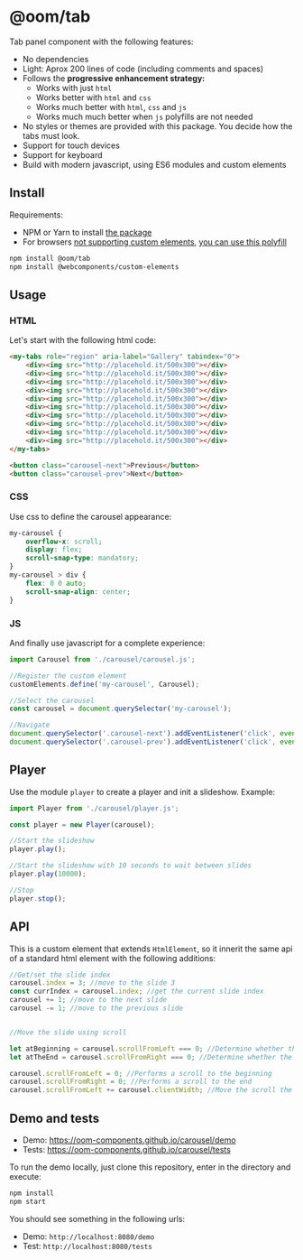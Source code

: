 # @oom/tab

Tab panel component with the following features:

* No dependencies
* Light: Aprox 200 lines of code (including comments and spaces)
* Follows the **progressive enhancement strategy:**
  * Works with just `html`
  * Works better with `html` and `css`
  * Works much better with `html`, `css` and `js`
  * Works much much better when `js` polyfills are not needed
* No styles or themes are provided with this package. You decide how the tabs must look.
* Support for touch devices
* Support for keyboard
* Build with modern javascript, using ES6 modules and custom elements

## Install

Requirements:

* NPM or Yarn to install [the package](https://www.npmjs.com/package/@oom/tab)
* For browsers [not supporting custom elements](https://caniuse.com/#feat=custom-elementsv1), [you can use this polyfill](https://github.com/webcomponents/custom-elements)

```sh
npm install @oom/tab
npm install @webcomponents/custom-elements
```

## Usage

### HTML

Let's start with the following html code:

```html
<my-tabs role="region" aria-label="Gallery" tabindex="0">
    <div><img src="http://placehold.it/500x300"></div>
    <div><img src="http://placehold.it/500x300"></div>
    <div><img src="http://placehold.it/500x300"></div>
    <div><img src="http://placehold.it/500x300"></div>
    <div><img src="http://placehold.it/500x300"></div>
    <div><img src="http://placehold.it/500x300"></div>
    <div><img src="http://placehold.it/500x300"></div>
    <div><img src="http://placehold.it/500x300"></div>
    <div><img src="http://placehold.it/500x300"></div>
    <div><img src="http://placehold.it/500x300"></div>
</my-tabs>

<button class="carousel-next">Previous</button>
<button class="carousel-prev">Next</button>
```

### CSS

Use css to define the carousel appearance:

```css
my-carousel {
    overflow-x: scroll;
    display: flex;
    scroll-snap-type: mandatory;
}
my-carousel > div {
    flex: 0 0 auto;
    scroll-snap-align: center;
}
```

### JS

And finally use javascript for a complete experience:

```js
import Carousel from './carousel/carousel.js';

//Register the custom element
customElements.define('my-carousel', Carousel);

//Select the carousel
const carousel = document.querySelector('my-carousel');

//Navigate
document.querySelector('.carousel-next').addEventListener('click', event => carousel.index += 1);
document.querySelector('.carousel-prev').addEventListener('click', event => carousel.index -= 1);
```

## Player

Use the module `player` to create a player and init a slideshow. Example:

```js
import Player from './carousel/player.js';

const player = new Player(carousel);

//Start the slideshow
player.play();

//Start the slideshow with 10 seconds to wait between slides
player.play(10000);

//Stop
player.stop();
```

## API

This is a custom element that extends `HtmlElement`, so it innerit the same api of a standard html element with the following additions:

```js
//Get/set the slide index
carousel.index = 3; //move to the slide 3
const currIndex = carousel.index; //get the current slide index
carousel += 1; //move to the next slide
carousel -= 1; //move to the previous slide


//Move the slide using scroll

let atBeginning = carousel.scrollFromLeft === 0; //Determine whether the scroll is at begining
let atTheEnd = carousel.scrollFromRight === 0; //Determine whether the scroll is at the end

carousel.scrollFromLeft = 0; //Performs a scroll to the beginning
carousel.scrollFromRight = 0; //Performs a scroll to the end
carousel.scrollFromLeft += carousel.clientWidth; //Move the scroll the equivalent of the width of the carousel
```

## Demo and tests

- Demo: https://oom-components.github.io/carousel/demo
- Tests: https://oom-components.github.io/carousel/tests

To run the demo locally, just clone this repository, enter in the directory and execute:

```sh
npm install
npm start
```

You should see something in the following urls:

- Demo: `http://localhost:8080/demo`
- Test: `http://localhost:8080/tests`
